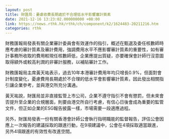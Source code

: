 ```yaml
---
layout: post
title: 財匯局：憂慮收費長期處於不合理低水平影響審計質素
date: 2021-12-16 13:23:02.000000000 +08:00
link: https://news.rthk.hk/rthk/ch/component/k2/1624483-20211216.htm
categories: rthk
---
```


財務匯報局發表有關企業審計委員會有效運作的指引，概述在甄選及委任核數師時應考慮的審計質素及審計費用，強調費用水平不應影響審計質素的重要性，如有審計事務所收取的費用較現任核數師低，企業應提出質疑，亦要確保會計師行沒意圖取得額外或較高利潤的非審計服務，以補貼審計工作。

財務匯報局主席黃天祐表示，過去10年本港審計費用年均只增長0.9%，但面對會計制度變化，憂慮費用長期處於不合理的低水平會影響審計質素，因此發出相關指引讓企業參考，並與港交所充分溝通。

黃天祐說，財匯局並非直接監管上市公司，企業不遵守指引不會有懲罰，但未來會否提升至企業的合規層面，則要由港交所自行考慮，有信心日後會成為重要的監管文件，但正如企業的ESG報告披露一樣，市場需要一段適應過程。

另外，財匯局發表一份有關香港會計師公會執行指明職能的監督報告，評估公會因應上一次報告的建議採取的跟進行動，在9項建議中，公會在4項採取適當跟進，另外4項跟進的有效性有改進空間。
